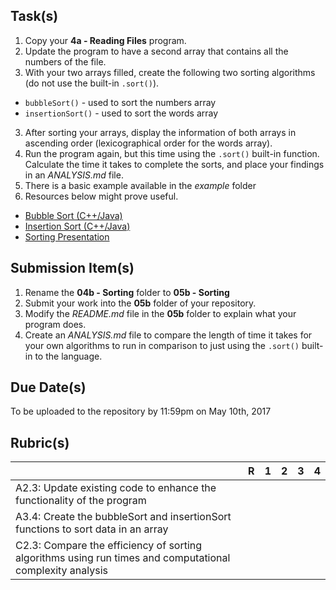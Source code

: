 Task(s)
-------
1. Copy your **4a - Reading Files** program.
2. Update the program to have a second array that contains all the numbers of the file.
3. With your two arrays filled, create the following two sorting algorithms (do not use the built-in ```.sort()```).
  * ```bubbleSort()``` - used to sort the numbers array
  * ```insertionSort()``` - used to sort the words array
3. After sorting your arrays, display the information of both arrays in ascending order (lexicographical order for the words array).
4. Run the program again, but this time using the ```.sort()``` built-in function.  Calculate the time it takes to complete the sorts, and place your findings in an _ANALYSIS.md_ file.
5. There is a basic example available in the _example_ folder
6. Resources below might prove useful.  
  * [Bubble Sort (C++/Java)](http://cathyatseneca.github.io/DSAnim/web/bubble.html)
  * [Insertion Sort (C++/Java)](http://cathyatseneca.github.io/DSAnim/web/insertion.html)
  * [Sorting Presentation](https://prezi.com/_c5eer8nslnm/sorting/)

Submission Item(s)
------------------
1. Rename the **04b - Sorting** folder to **05b - Sorting**
2. Submit your work into the **05b** folder of your repository.
3. Modify the _README.md_ file in the **05b** folder to explain what your program does.
4. Create an _ANALYSIS.md_ file to compare the length of time it takes for your own algorithms to run in comparison to just using the ```.sort()``` built-in to the language.

Due Date(s)
-----------
To be uploaded to the repository by 11:59pm on May 10th, 2017  

Rubric(s)
---------

| | R | 1 | 2 | 3 | 4 |
|---| --- | --- | --- | --- | --- |
| A2.3: Update existing code to enhance the functionality of the program | | | | | |
| A3.4: Create the bubbleSort and insertionSort functions to sort data in an array  | | | | | |
| C2.3: Compare the efficiency of sorting algorithms using run times and computational complexity analysis  | | | | | |
